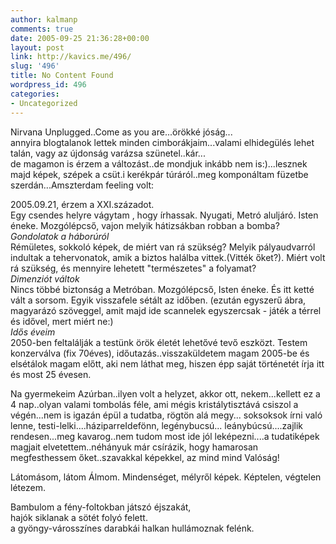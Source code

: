```yaml
---
author: kalmanp
comments: true
date: 2005-09-25 21:36:28+00:00
layout: post
link: http://kavics.me/496/
slug: '496'
title: No Content Found
wordpress_id: 496
categories:
- Uncategorized
---
```


Nirvana Unplugged..Come as you are...örökké jóság...  
annyira blogtalanok lettek minden cimborákjaim...valami elhidegülés lehet talán, vagy az újdonság varázsa szünetel..kár...  
de magamon is érzem a változást..de mondjuk inkább nem is:)...lesznek majd képek, szépek a csüt.i kerékpár túráról..meg komponáltam füzetbe szerdán...Amszterdam feeling volt:




2005.09.21, érzem a XXI.századot.  
Egy csendes helyre vágytam , hogy írhassak. Nyugati, Metró aluljáró. Isten éneke. Mozgólépcső, vajon melyik hátizsákban robban a bomba?  
_Gondolatok a háborúról_  
Rémületes, sokkoló képek, de miért van rá szükség? Melyik pályaudvarról indultak a tehervonatok, amik a biztos halálba vittek.(Vitték őket?). Miért volt rá szükség, és mennyire lehetett "természetes" a folyamat?  
_Dimenziót váltok_  
Nincs többé biztonság a Metróban. Mozgólépcső, Isten éneke. És itt ketté vált a sorsom. Egyik visszafele sétált az időben. (ezután egyszerű ábra, magyarázó szöveggel, amit majd ide scannelek egyszercsak - játék a térrel és idővel, mert miért ne:)  
_Idős éveim_  
2050-ben feltalálják a testünk örök életét lehetővé tevő eszközt. Testem konzerválva (fix 70éves), időutazás..visszaküldetem magam 2005-be és elsétálok magam előtt, aki nem láthat meg, hiszen épp saját történetét írja itt és most 25 évesen.




Na gyermekeim Azúrban..ilyen volt a helyzet, akkor ott, nekem...kellett ez a 4 nap..olyan valami tombolás féle, ami mégis kristálytisztává csiszol a végén...nem is igazán épül a tudatba, rögtön alá megy... soksoksok írni való lenne, testi-lelki....háziparreIdefönn, legénybucsú... leánybúcsú....zajlik rendesen...meg kavarog..nem tudom most ide jól leképezni....a tudatiképek magjait elvetettem..néhányuk már csírázik, hogy hamarosan megfesthessem őket..szavakkal képekkel, az mind mind Valóság!




Látomásom, látom Álmom. Mindenséget, mélyről képek. Képtelen, végtelen létezem.




Bambulom a fény-foltokban játszó éjszakát,  
hajók siklanak a sötét folyó felett.   
a gyöngy-városszínes darabkái halkan hullámoznak felénk.
